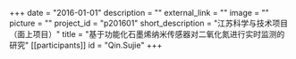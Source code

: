 +++
date = "2016-01-01"
description = ""
external_link = ""
image = ""
picture = ""
project_id = "p201601"
short_description = "江苏科学与技术项目（面上项目）"
title = "基于功能化石墨烯纳米传感器对二氧化氮进行实时监测的研究"
[[participants]]
    id = "Qin.Sujie"
+++
